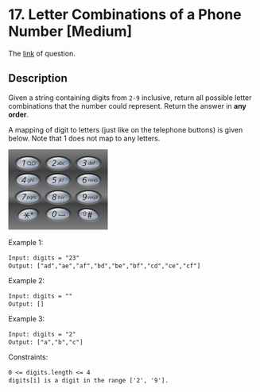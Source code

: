 # 17. Letter Combinations of a Phone Number [Medium]

The [link](https://leetcode.com/problems/letter-combinations-of-a-phone-number/) of question.

## Description

Given a string containing digits from `2-9` inclusive, return all possible letter combinations that the number could represent. Return the answer in **any order**.

A mapping of digit to letters (just like on the telephone buttons) is given below. Note that 1 does not map to any letters.

![](./img/17.png)

Example 1:
```
Input: digits = "23"
Output: ["ad","ae","af","bd","be","bf","cd","ce","cf"]
```

Example 2:
```
Input: digits = ""
Output: []
```

Example 3:
```
Input: digits = "2"
Output: ["a","b","c"]
```

Constraints:
```
0 <= digits.length <= 4
digits[i] is a digit in the range ['2', '9'].
```
